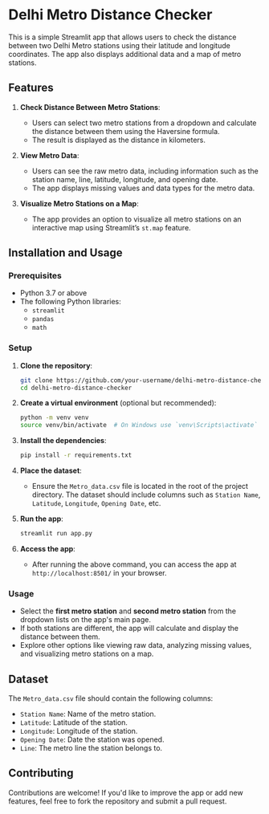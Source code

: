 # Delhi Metro Distance Checker

This is a simple Streamlit app that allows users to check the distance between two Delhi Metro stations using their latitude and longitude coordinates. The app also displays additional data and a map of metro stations.

## Features

1. **Check Distance Between Metro Stations**:
    - Users can select two metro stations from a dropdown and calculate the distance between them using the Haversine formula.
    - The result is displayed as the distance in kilometers.

2. **View Metro Data**:
    - Users can see the raw metro data, including information such as the station name, line, latitude, longitude, and opening date.
    - The app displays missing values and data types for the metro data.
    
3. **Visualize Metro Stations on a Map**:
    - The app provides an option to visualize all metro stations on an interactive map using Streamlit’s `st.map` feature.

## Installation and Usage

### Prerequisites
- Python 3.7 or above
- The following Python libraries:
  - `streamlit`
  - `pandas`
  - `math`

### Setup

1. **Clone the repository**:
    ```bash
    git clone https://github.com/your-username/delhi-metro-distance-checker.git
    cd delhi-metro-distance-checker
    ```

2. **Create a virtual environment** (optional but recommended):
    ```bash
    python -m venv venv
    source venv/bin/activate  # On Windows use `venv\Scripts\activate`
    ```

3. **Install the dependencies**:
    ```bash
    pip install -r requirements.txt
    ```

4. **Place the dataset**:
    - Ensure the `Metro_data.csv` file is located in the root of the project directory. The dataset should include columns such as `Station Name`, `Latitude`, `Longitude`, `Opening Date`, etc.

5. **Run the app**:
    ```bash
    streamlit run app.py
    ```

6. **Access the app**:
    - After running the above command, you can access the app at `http://localhost:8501/` in your browser.

### Usage

- Select the **first metro station** and **second metro station** from the dropdown lists on the app's main page.
- If both stations are different, the app will calculate and display the distance between them.
- Explore other options like viewing raw data, analyzing missing values, and visualizing metro stations on a map.

## Dataset

The `Metro_data.csv` file should contain the following columns:
- `Station Name`: Name of the metro station.
- `Latitude`: Latitude of the station.
- `Longitude`: Longitude of the station.
- `Opening Date`: Date the station was opened.
- `Line`: The metro line the station belongs to.




## Contributing

Contributions are welcome! If you'd like to improve the app or add new features, feel free to fork the repository and submit a pull request.


